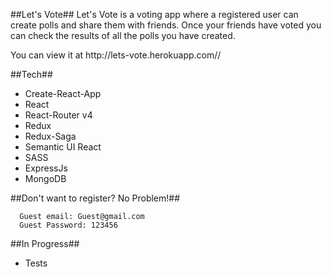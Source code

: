 ##Let's Vote##
Let's Vote is a voting app where a registered user can create polls and share them with friends. Once your friends have voted you can check the results of all the polls you have created.

<p>You can view it at http://lets-vote.herokuapp.com//</p>

##Tech##
* Create-React-App
* React
* React-Router v4
* Redux
* Redux-Saga
* Semantic UI React
* SASS
* ExpressJs
* MongoDB

##Don't want to register? No Problem!##

```
  Guest email: Guest@gmail.com
  Guest Password: 123456
```
##In Progress##
* Tests